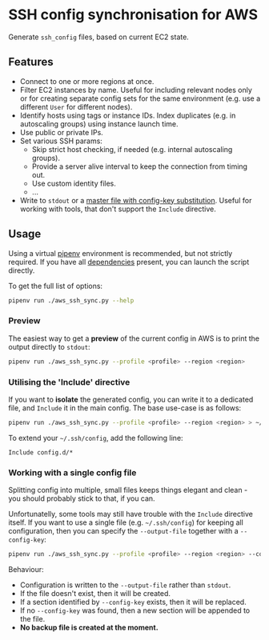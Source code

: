 # SSH config synchronisation for AWS

Generate `ssh_config` files, based on current EC2 state.

## Features

* Connect to one or more regions at once.
* Filter EC2 instances by name. Useful for including relevant nodes only or for creating separate config sets for the same environment (e.g. use a different `User` for different nodes).
* Identify hosts using tags or instance IDs. Index duplicates (e.g. in autoscaling groups) using instance launch time.
* Use public or private IPs.
* Set various SSH params:
    * Skip strict host checking, if needed (e.g. internal autoscaling groups).
    * Provide a server alive interval to keep the connection from timing out.
    * Use custom identity files.
    * ...
* Write to `stdout` or a [master file with config-key substitution](#file-output). Useful for working with tools, that don't support the `Include` directive.

## Usage

Using a virtual [pipenv](https://github.com/pypa/pipenv) environment is recommended, but not strictly required. If you have all [dependencies](Pipfile) present, you can launch the script directly.

To get the full list of options:
```bash
pipenv run ./aws_ssh_sync.py --help
```

### Preview

The easiest way to get a **preview** of the current config in AWS is to print the output directly to `stdout`:

```bash
pipenv run ./aws_ssh_sync.py --profile <profile> --region <region>
```

### Utilising the 'Include' directive

If you want to **isolate** the generated config, you can write it to a dedicated file, and `Include` it in the main config. The base use-case is as follows:

```bash
pipenv run ./aws_ssh_sync.py --profile <profile> --region <region> > ~/.ssh/config.d/<some_file>
```

To extend your `~/.ssh/config`, add the following line:

```
Include config.d/*
```

### <a name="file-output"></a>Working with a single config file

Splitting config into multiple, small files keeps things elegant and clean - you should probably stick to that, if you can. 

Unfortunatelly, some tools may still have trouble with the `Include` directive itself. If you want to use a single file (e.g. `~/.ssh/config`) for keeping all configuration, then you can specify the `--output-file` together with a `--config-key`:

```bash
pipenv run ./aws_ssh_sync.py --profile <profile> --region <region> --config-key <key> --output-file <path>
``` 

Behaviour:

* Configuration is written to the `--output-file` rather than `stdout`.
* If the file doesn't exist, then it will be created.
* If a section identified by `--config-key` exists, then it will be replaced. 
* If no `--config-key` was found, then a new section will be appended to the file.
* **No backup file is created at the moment.**
